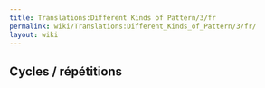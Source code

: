 ```yaml
---
title: Translations:Different Kinds of Pattern/3/fr
permalink: wiki/Translations:Different_Kinds_of_Pattern/3/fr/
layout: wiki
---
```


## Cycles / répétitions

